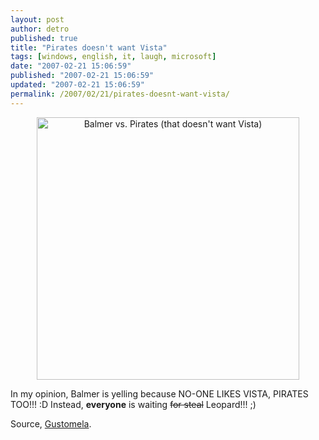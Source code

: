 ```yaml
---
layout: post
author: detro
published: true
title: "Pirates doesn't want Vista"
tags: [windows, english, it, laugh, microsoft]
date: "2007-02-21 15:06:59"
published: "2007-02-21 15:06:59"
updated: "2007-02-21 15:06:59"
permalink: /2007/02/21/pirates-doesnt-want-vista/
---
```


<div align="center"><img src="http://www.geekculture.com/joyoftech/joyimages/927.gif" alt="Balmer vs. Pirates (that doesn't want Vista)" width="420" /></div>

In my opinion, Balmer is yelling because NO-ONE LIKES VISTA, PIRATES TOO!!! :D
Instead, <strong>everyone</strong> is waiting <del datetime="2007-02-21T14:03:55+00:00">for steal</del> Leopard!!! ;)

Source, <a href="http://gustomela.blogsome.com/2007/02/21/steeeve-laltro/">Gustomela</a>.
